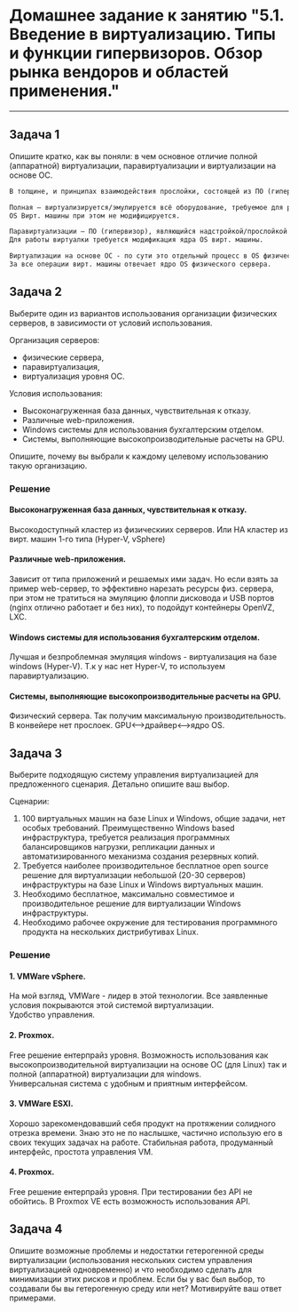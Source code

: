 # Домашнее задание к занятию "5.1. Введение в виртуализацию. Типы и функции гипервизоров. Обзор рынка вендоров и областей применения."
---
## Задача 1

Опишите кратко, как вы поняли: в чем основное отличие полной (аппаратной) виртуализации, паравиртуализации и виртуализации на основе ОС.

```txt
В толщине, и принципах взаимодействия прослойки, состоящей из ПО (гипервизор) с конечной виртуальной машиной и физическим сервером, где крутится система виртуализации. 

Полная – виртуализируется/эмулируется всё оборудование, требуемое для работы гостевой OS/вирт. машины (CPU, RAM, HDD, NIC). 
OS Вирт. машины при этом не модифицируется.

Паравиртуализации – ПО (гипервизор), являющийся надстройкой/прослойкой между OS физического сервера и OS конечной вирт. машины. 
Для работы виртуалки требуется модификация ядра OS вирт. машины.

Виртуализации на основе ОС - по сути это отдельный процесс в OS физического сервера. Как таковой прослойки между железом хост машины и вирт. сервером нет. 
За все операции вирт. машины отвечает ядро OS физического сервера.

```


## Задача 2

Выберите один из вариантов использования организации физических серверов, в зависимости от условий использования.

Организация серверов:
- физические сервера,
- паравиртуализация,
- виртуализация уровня ОС.

Условия использования:
- Высоконагруженная база данных, чувствительная к отказу.
- Различные web-приложения.
- Windows системы для использования бухгалтерским отделом.
- Системы, выполняющие высокопроизводительные расчеты на GPU.

Опишите, почему вы выбрали к каждому целевому использованию такую организацию.

### Решение
#### Высоконагруженная база данных, чувствительная к отказу. 
Высокодоступный кластер из физическиих серверов. 
Или НА кластер из вирт. машин 1-го типа (Hyper-V, vSphere) 

#### Различные web-приложения.
Зависит от типа приложений и решаемых ими задач. 
Но если взять за пример web-сервер, то эффективно нарезать ресурсы физ. сервера, 
при этом не тратиться на эмуляцию флоппи дисковода и USB портов (nginx отлично работает и без них),
то подойдут контейнеры OpenVZ, LXC.

####  Windows системы для использования бухгалтерским отделом.
Лучшая и безпроблемная эмуляция windows - виртуализация на базе windows (Hyper-V).
Т.к у нас нет Hyper-V, то используем паравиртуализацию.

#### Системы, выполняющие высокопроизводительные расчеты на GPU.
Физический сервера. 
Так получим максимальную производительность. В конвейере нет прослоек. 
GPU<-->драйвер<-->ядро OS.

## Задача 3

Выберите подходящую систему управления виртуализацией для предложенного сценария. Детально опишите ваш выбор.

Сценарии:

1. 100 виртуальных машин на базе Linux и Windows, общие задачи, нет особых требований. Преимущественно Windows based инфраструктура, требуется реализация программных балансировщиков нагрузки, репликации данных и автоматизированного механизма создания резервных копий.
2. Требуется наиболее производительное бесплатное open source решение для виртуализации небольшой (20-30 серверов) инфраструктуры на базе Linux и Windows виртуальных машин.
3. Необходимо бесплатное, максимально совместимое и производительное решение для виртуализации Windows инфраструктуры.
4. Необходимо рабочее окружение для тестирования программного продукта на нескольких дистрибутивах Linux.

### Решение
#### 1. VMWare vSphere.  
На мой взгляд, VMWare -  лидер в этой технологии. Все заявленные условия покрываются этой системой виртуализации.  
Удобство управления.
  
#### 2. Proxmox. 
Free решение ентерпрайз уровня. 
Возможность использования как высокопроизводительной виртуализации на основе ОС (для Linux)
так и полной (аппаратной) виртуализации для windows.    
Универсальная система с удобным и приятным интерфейсом.

#### 3. VMWare ESXI.   
Хорошо зарекомендовавший себя продукт на протяжении солидного отрезка  времени.
Знаю это не по наслышке, частично использую его в своих текущих задачах на работе.
Стабильная работа, продуманный интерфейс, простота управления VM.

#### 4. Proxmox.
Free решение ентерпрайз уровня. 
При тестировании без API не обойтись. В Proxmox VE есть возможность использования API.  
 

## Задача 4

Опишите возможные проблемы и недостатки гетерогенной среды виртуализации (использования нескольких систем управления виртуализацией одновременно) и что необходимо сделать для минимизации этих рисков и проблем. Если бы у вас был выбор, то создавали бы вы гетерогенную среду или нет? Мотивируйте ваш ответ примерами.
